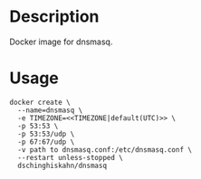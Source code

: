 # Description
Docker image for dnsmasq.

# Usage
```Docker
docker create \
  --name=dnsmasq \
  -e TIMEZONE=<<TIMEZONE|default(UTC)>> \
  -p 53:53 \
  -p 53:53/udp \
  -p 67:67/udp \
  -v path to dnsmasq.conf:/etc/dnsmasq.conf \
  --restart unless-stopped \
  dschinghiskahn/dnsmasq
```
